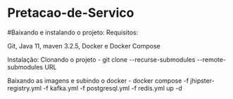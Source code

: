 # Pretacao-de-Servico

#Baixando e instalando o projeto:
Requisitos: 

  Git, Java 11, maven 3.2.5, Docker e Docker Compose


Instalação:
  Clonando o projeto - git clone --recurse-submodules --remote-submodules URL 
  
  Baixando as imagens e subindo o docker - docker compose -f jhipster-registry.yml -f kafka.yml -f postgresql.yml -f redis.yml up -d
